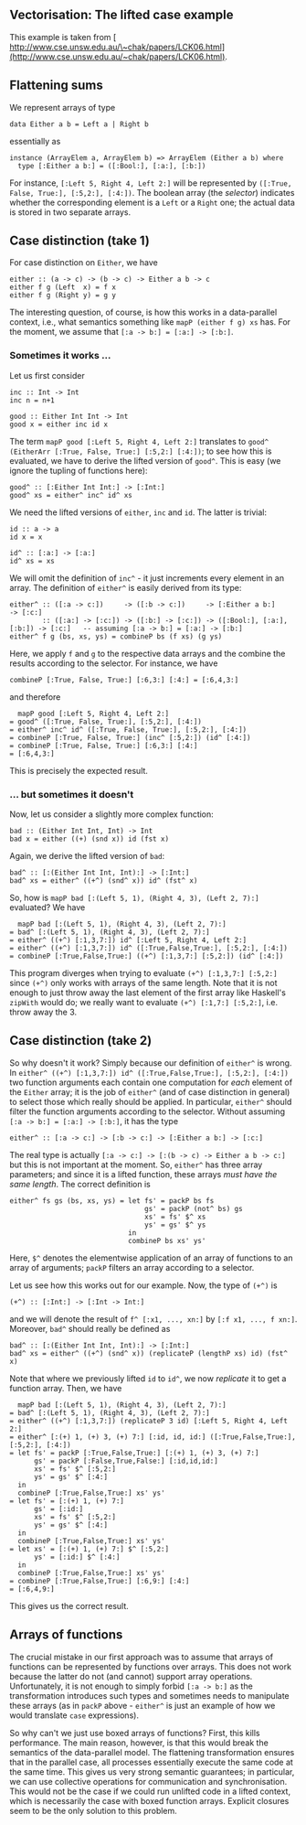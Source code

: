 ## Vectorisation: The lifted case example



This example is taken from [
http://www.cse.unsw.edu.au/\~chak/papers/LCK06.html](http://www.cse.unsw.edu.au/~chak/papers/LCK06.html).


## Flattening sums



We represent arrays of type


```wiki
data Either a b = Left a | Right b
```


essentially as


```wiki
instance (ArrayElem a, ArrayElem b) => ArrayElem (Either a b) where
  type [:Either a b:] = ([:Bool:], [:a:], [:b:])
```


For instance, `[:Left 5, Right 4, Left 2:]` will be represented by `([:True, False, True:], [:5,2:], [:4:])`. The boolean array (the *selector*) indicates whether the corresponding element is a `Left` or a `Right` one; the actual data is stored in two separate arrays.


## Case distinction (take 1)



For case distinction on `Either`, we have


```wiki
either :: (a -> c) -> (b -> c) -> Either a b -> c
either f g (Left  x) = f x
either f g (Right y) = g y
```


The interesting question, of course, is how this works in a data-parallel context, i.e., what semantics something like `mapP (either f g) xs` has. For the moment, we assume that `[:a -> b:] = [:a:] -> [:b:]`.


### Sometimes it works …



Let us first consider


```wiki
inc :: Int -> Int
inc n = n+1

good :: Either Int Int -> Int
good x = either inc id x
```


The term `mapP good [:Left 5, Right 4, Left 2:]` translates to `good^ (EitherArr [:True, False, True:] [:5,2:] [:4:])`; to see how this is evaluated, we have to derive the lifted version of `good^`. This is easy (we ignore the tupling of functions here):


```wiki
good^ :: [:Either Int Int:] -> [:Int:]
good^ xs = either^ inc^ id^ xs
```


We need the lifted versions of `either`, `inc` and `id`. The latter is trivial:


```wiki
id :: a -> a
id x = x

id^ :: [:a:] -> [:a:]
id^ xs = xs
```


We will omit the definition of `inc^` - it just increments every element in an array. The definition of `either^` is easily derived from its type:


```wiki
either^ :: ([:a -> c:])     -> ([:b -> c:])     -> [:Either a b:]           -> [:c:]
        :: ([:a:] -> [:c:]) -> ([:b:] -> [:c:]) -> ([:Bool:], [:a:], [:b:]) -> [:c:]   -- assuming [:a -> b:] = [:a:] -> [:b:]
either^ f g (bs, xs, ys) = combineP bs (f xs) (g ys)
```


Here, we apply `f` and `g` to the respective data arrays and the combine the results according to the selector. For instance, we have


```wiki
combineP [:True, False, True:] [:6,3:] [:4:] = [:6,4,3:]
```


and therefore


```wiki
  mapP good [:Left 5, Right 4, Left 2:]
= good^ ([:True, False, True:], [:5,2:], [:4:])
= either^ inc^ id^ ([:True, False, True:], [:5,2:], [:4:])
= combineP [:True, False, True:] (inc^ [:5,2:]) (id^ [:4:])
= combineP [:True, False, True:] [:6,3:] [:4:]
= [:6,4,3:]
```


This is precisely the expected result.


### ... but sometimes it doesn't



Now, let us consider a slightly more complex function:


```wiki
bad :: (Either Int Int, Int) -> Int
bad x = either ((+) (snd x)) id (fst x)
```


Again, we derive the lifted version of `bad`:


```wiki
bad^ :: [:(Either Int Int, Int):] -> [:Int:]
bad^ xs = either^ ((+^) (snd^ x)) id^ (fst^ x)
```


So, how is `mapP bad [:(Left 5, 1), (Right 4, 3), (Left 2, 7):]` evaluated? We have


```wiki
  mapP bad [:(Left 5, 1), (Right 4, 3), (Left 2, 7):]
= bad^ [:(Left 5, 1), (Right 4, 3), (Left 2, 7):]
= either^ ((+^) [:1,3,7:]) id^ [:Left 5, Right 4, Left 2:]
= either^ ((+^) [:1,3,7:]) id^ ([:True,False,True:], [:5,2:], [:4:])
= combineP [:True,False,True:] ((+^) [:1,3,7:] [:5,2:]) (id^ [:4:])
```


This program diverges when trying to evaluate `(+^) [:1,3,7:] [:5,2:]` since `(+^)` only works with arrays of the same length. Note that it is not enough to just throw away the last element of the first array like Haskell's `zipWith` would do; we really want to evaluate `(+^) [:1,7:] [:5,2:]`, i.e. throw away the 3.


## Case distinction (take 2)



So why doesn't it work? Simply because our definition of `either^` is wrong. In `either^ ((+^) [:1,3,7:]) id^ ([:True,False,True:], [:5,2:], [:4:])` two function arguments each contain one computation for *each* element of the `Either` array; it is the job of `either^` (and of case distinction in general) to select those which really should be applied. In particular, `either^` should filter the function arguments according to the selector. Without assuming `[:a -> b:] = [:a:] -> [:b:]`, it has the type


```wiki
either^ :: [:a -> c:] -> [:b -> c:] -> [:Either a b:] -> [:c:]
```


The real type is actually `[:a -> c:] -> [:(b -> c) -> Either a b -> c:]` but this is not important at the moment. So, `either^` has three array parameters; and since it is a lifted function, these arrays *must have the same length*. The correct definition is


```wiki
either^ fs gs (bs, xs, ys) = let fs' = packP bs fs
                                 gs' = packP (not^ bs) gs
                                 xs' = fs' $^ xs
                                 ys' = gs' $^ ys
                             in
                             combineP bs xs' ys'
```


Here, `$^` denotes the elementwise application of an array of functions to an array of arguments; `packP` filters an array according to a selector.



Let us see how this works out for our example. Now, the type of `(+^)` is


```wiki
(+^) :: [:Int:] -> [:Int -> Int:]
```


and we will denote the result of `f^ [:x1, ..., xn:]` by `[:f x1, ..., f xn:]`. Moreover, `bad^` should really be defined as


```wiki
bad^ :: [:(Either Int Int, Int):] -> [:Int:]
bad^ xs = either^ ((+^) (snd^ x)) (replicateP (lengthP xs) id) (fst^ x)
```


Note that where we previously lifted `id` to `id^`, we now *replicate* it to get a function array. Then, we have


```wiki
  mapP bad [:(Left 5, 1), (Right 4, 3), (Left 2, 7):]
= bad^ [:(Left 5, 1), (Right 4, 3), (Left 2, 7):]
= either^ ((+^) [:1,3,7:]) (replicateP 3 id) [:Left 5, Right 4, Left 2:]
= either^ [:(+) 1, (+) 3, (+) 7:] [:id, id, id:] ([:True,False,True:], [:5,2:], [:4:])
= let fs' = packP [:True,False,True:] [:(+) 1, (+) 3, (+) 7:]
      gs' = packP [:False,True,False:] [:id,id,id:]
      xs' = fs' $^ [:5,2:]
      ys' = gs' $^ [:4:]
  in
  combineP [:True,False,True:] xs' ys'
= let fs' = [:(+) 1, (+) 7:]
      gs' = [:id:]
      xs' = fs' $^ [:5,2:]
      ys' = gs' $^ [:4:]
  in
  combineP [:True,False,True:] xs' ys'
= let xs' = [:(+) 1, (+) 7:] $^ [:5,2:]
      ys' = [:id:] $^ [:4:]
  in
  combineP [:True,False,True:] xs' ys'
= combineP [:True,False,True:] [:6,9:] [:4:]
= [:6,4,9:]
```


This gives us the correct result.


## Arrays of functions



The crucial mistake in our first approach was to assume that arrays of functions can be represented by functions over arrays. This does not work because the latter do not (and cannot) support array operations. Unfortunately, it is not enough to simply forbid `[:a -> b:]` as the transformation introduces such types and sometimes needs to manipulate these arrays (as in `packP` above - `either^` is just an example of how we would translate `case` expressions).



So why can't we just use boxed arrays of functions? First, this kills performance. The main reason, however, is that this would break the semantics of the data-parallel model. The flattening transformation ensures that in the parallel case, all processes essentially execute the same code at the same time. This gives us very strong semantic guarantees; in particular, we can use collective operations for communication and synchronisation. This would not be the case if we could run unlifted code in a lifted context, which is necessarily the case with boxed function arrays. Explicit closures seem to be the only solution to this problem.


